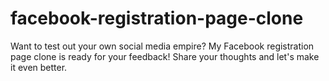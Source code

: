 # facebook-registration-page-clone
Want to test out your own social media empire? My Facebook registration page clone is ready for your feedback! Share your thoughts and let's make it even better.
